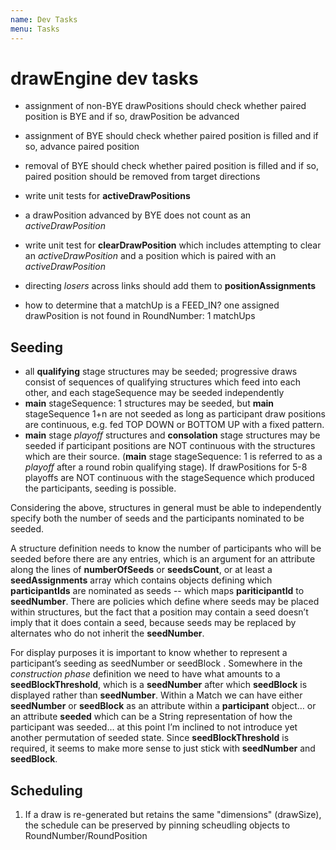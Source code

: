 ```yaml
---
name: Dev Tasks
menu: Tasks
---
```


# drawEngine dev tasks

- assignment of non-BYE drawPositions should check whether paired position is BYE and if so, drawPosition be advanced
- assignment of BYE should check whether paired position is filled and if so, advance paired position
- removal of BYE should check whether paired position is filled and if so, paired position should be removed from target directions

- write unit tests for **activeDrawPositions**
- a drawPosition advanced by BYE does not count as an *activeDrawPosition*
- write unit test for **clearDrawPosition** which includes attempting to clear an *activeDrawPosition* and a position which is paired with an *activeDrawPosition*

- directing *losers* across links should add them to **positionAssignments**

- how to determine that a matchUp is a FEED_IN?  one assigned drawPosition is not found in RoundNumber: 1 matchUps

## Seeding

- all **qualifying** stage structures may be seeded; progressive draws consist of sequences of qualifying structures which feed into each other, and each stageSequence may be seeded independently
- **main** stageSequence: 1 structures may be seeded, but **main** stageSequence 1+n are not seeded as long as participant draw positions are continuous, e.g. fed TOP DOWN or BOTTOM UP with a fixed pattern.
- **main** stage *playoff* structures and **consolation** stage structures may be seeded if participant positions are NOT continuous with the structures which are their source.  (**main** stage stageSequence: 1 is referred to as a *playoff* after a round robin qualifying stage).  If drawPositions for 5-8 playoffs are NOT continuous with the stageSequence which produced the participants, seeding is possible.

Considering the above, structures in general must be able to independently specify both the number of seeds and the participants nominated to be seeded.

A structure definition needs to know the number of participants who will be seeded before there are any entries, which is an argument for an attribute along the lines of **numberOfSeeds** or **seedsCount**, or at least a **seedAssignments** array which contains objects defining which **participantIds** are nominated as seeds -- which maps **pariticipantId** to **seedNumber**. There are policies which define where seeds may be placed within structures, but the fact that a position may contain a seed doesn’t imply that it does contain a seed, because seeds may be replaced by alternates who do not inherit the **seedNumber**.

For display purposes it is important to know whether to represent a participant’s seeding as seedNumber or seedBlock .  Somewhere in the *construction phase* definition we need to have what amounts to a **seedBlockThreshold**, which is a **seedNumber** after which **seedBlock** is displayed rather than **seedNumber**.  Within a Match we can have either **seedNumber** or **seedBlock** as an attribute within a **participant** object… or an attribute **seeded** which can be a String representation of how the participant was seeded…  at this point I’m inclined to not introduce yet another permutation of seeded state.  Since **seedBlockThreshold** is required, it seems to make more sense to just stick with **seedNumber** and **seedBlock**.

## Scheduling

1. If a draw is re-generated but retains the same "dimensions" (drawSize), the schedule can be preserved by pinning scheudling objects to RoundNumber/RoundPosition
